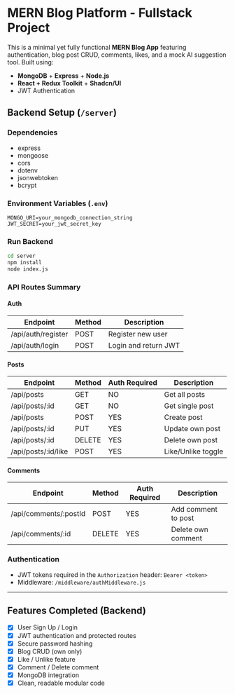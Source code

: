 # MERN Blog Platform - Fullstack Project

This is a minimal yet fully functional **MERN Blog App** featuring authentication, blog post CRUD, comments, likes, and a mock AI suggestion tool. Built using:

- **MongoDB** + **Express** + **Node.js**
- **React + Redux Toolkit** + **Shadcn/UI**
- JWT Authentication


## Backend Setup (`/server`)

### Dependencies
- express
- mongoose
- cors
- dotenv
- jsonwebtoken
- bcrypt

### Environment Variables (`.env`)
```
MONGO_URI=your_mongodb_connection_string
JWT_SECRET=your_jwt_secret_key
```

### Run Backend
```bash
cd server
npm install
node index.js
```


### API Routes Summary

#### Auth
| Endpoint         | Method | Description             |
|------------------|--------|-------------------------|
| /api/auth/register | POST   | Register new user       |
| /api/auth/login    | POST   | Login and return JWT    |

#### Posts
| Endpoint              | Method | Auth Required | Description            |
|------------------------|--------|----------------|------------------------|
| /api/posts             | GET    | NO              | Get all posts          |
| /api/posts/:id         | GET    | NO              | Get single post        |
| /api/posts             | POST   | YES              | Create post            |
| /api/posts/:id         | PUT    | YES              | Update own post        |
| /api/posts/:id         | DELETE | YES              | Delete own post        |
| /api/posts/:id/like    | POST   | YES              | Like/Unlike toggle     |

#### Comments
| Endpoint                  | Method | Auth Required | Description          |
|----------------------------|--------|----------------|----------------------|
| /api/comments/:postId      | POST   | YES              | Add comment to post  |
| /api/comments/:id          | DELETE | YES              | Delete own comment   |

### Authentication
- JWT tokens required in the `Authorization` header: `Bearer <token>`
- Middleware: `/middleware/authMiddleware.js`

---

## Features Completed (Backend)
- [x] User Sign Up / Login
- [x] JWT authentication and protected routes
- [x] Secure password hashing
- [x] Blog CRUD (own only)
- [x] Like / Unlike feature
- [x] Comment / Delete comment
- [x] MongoDB integration
- [x] Clean, readable modular code
